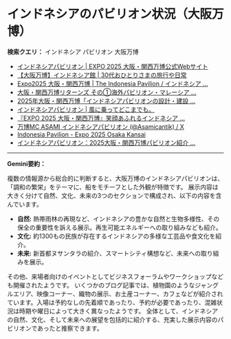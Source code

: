 # インドネシアのパビリオン状況（大阪万博）

**検索クエリ：** インドネシア パビリオン 大阪万博

- [インドネシアパビリオン | EXPO 2025 大阪・関西万博公式Webサイト](https://www.expo2025.or.jp/official-participant/indonesia/)
- [【大阪万博】インドネシア館 | 30代おひとりさまの旅行や日常](https://ameblo.jp/yrk0327/entry-12902904410.html)
- [Expo2025 大阪・関西万博 | The Indonesia Pavilion / インドネシア ...](https://www.instagram.com/p/C6s6GRiu_ZW/)
- [大阪・関西万博リターンズ その①海外パビリオン・マレーシア ...](https://ameblo.jp/mamehana0705/entry-12897501153.html)
- [2025年大阪・関西万博「インドネシアパビリオンの設計・建設 ...](https://www.fujiya-net.co.jp/news/20240501)
- [インドネシアパビリオン | 風に乗ってどこまでも。](https://ameblo.jp/laven1015/entry-12907034731.html)
- [『EXPO 2025 大阪・関西万博』笑顔あふれるインドネシア ...](https://note.com/yamada_tourist/n/n27bea8822b97)
- [万博MC ASAMI インドネシアパビリオン (@Asamicantik) / X](https://x.com/asamicantik)
- [Indonesia Pavilion - Expo 2025 Osaka Kansai](https://expo2025indonesia.id/)
- [インドネシアパビリオン：2025大阪・関西万博パビリオン紹介 ...](https://www.nippon.com/ja/guide-to-japan/expo2025021/)


---

**Gemini要約：**

複数の情報源から総合的に判断すると、大阪万博のインドネシアパビリオンは、「調和の繁栄」をテーマに、船をモチーフとした外観が特徴です。  展示内容は大きく分けて自然、文化、未来の3つのセクションで構成され、以下の内容を含んでいます。

* **自然:** 熱帯雨林の再現など、インドネシアの豊かな自然と生物多様性、その保全の重要性を訴える展示。再生可能エネルギーへの取り組みなども紹介。
* **文化:** 約1300もの民族が存在するインドネシアの多様な工芸品や食文化を紹介。
* **未来:** 新首都ヌサンタラの紹介、スマートシティ構想など、未来への取り組みを展示。

その他、来場者向けのイベントとしてビジネスフォーラムやワークショップなども開催されたようです。  いくつかのブログ記事では、植物園のようなジャングルエリア、映像コーナー、織物の展示、お土産コーナー、カフェなどが紹介されています。入場は予約なしの先着順であったり、予約が必要であったり、混雑状況は時期や曜日によって大きく異なったようです。 全体として、インドネシアの自然、文化、そして未来への展望を包括的に紹介する、充実した展示内容のパビリオンであったと推察できます。

